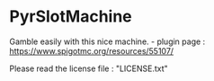 # PyrSlotMachine
Gamble easily with this nice machine. - plugin page : https://www.spigotmc.org/resources/55107/

Please read the license file : "LICENSE.txt"
